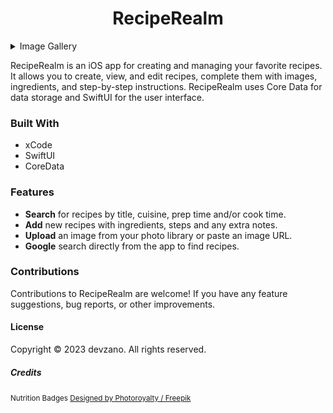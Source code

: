 <h1 align="center">RecipeRealm</h1>

<details>
  <summary>Image Gallery</summary>

  <div style="overflow-x: auto; white-space: nowrap; display: flex; justify-content: flex-start;">
    <img src="/Screenshots/RecipeRealm(Home).png" alt="RecipeRealm List View" style="width: 300px; height: auto; margin-right: 10px;">
    <img src="/Screenshots/RecipeRealm(New).png" alt="RecipeRealm New Recipe View" style="width: 300px; height: auto; margin-right: 10px;">
    <img src="/Screenshots/RecipeRealm(New2).png" alt="RecipeRealm New Recipe View 2" style="width: 300px; height: auto; margin-right: 10px;">
    <img src="/Screenshots/RecipeRealm(Detail).png" alt="RecipeRealm Test Detail View" style="width: 300px; height: auto; margin-right: 10px;">
    <img src="/Screenshots/RecipeRealm(DetailEdit).png" alt="RecipeRealm Test Edit Detail View" style="width: 300px; height: auto; margin-right: 10px;">
    <img src="/Screenshots/RecipeRealm(Detail1).png" alt="RecipeRealm Detail View" style="width: 300px; height: auto; margin-right: 10px;">
    <img src="/Screenshots/RecipeRealm(Detail2).png" alt="RecipeRealm Detail View" style="width: 300px; height: auto; margin-right: 10px;">
  </div>

</details>

RecipeRealm is an iOS app for creating and managing your favorite recipes. It allows you to create, view, and edit recipes, complete them with images, ingredients, and step-by-step instructions. RecipeRealm uses Core Data for data storage and SwiftUI for the user interface.

### Built With
* xCode
* SwiftUI
* CoreData

### Features
* __Search__ for recipes by title, cuisine, prep time and/or cook time.
* __Add__ new recipes with ingredients, steps and any extra notes.
* __Upload__ an image from your photo library or paste an image URL.
* __Google__ search directly from the app to find recipes.

### Contributions
Contributions to RecipeRealm are welcome! If you have any feature suggestions, bug reports, or other improvements.

#### License
Copyright © 2023 devzano. All rights reserved.

##### Credits
<small>Nutrition Badges <a href="http://www.freepik.com">Designed by Photoroyalty / Freepik</a></small>